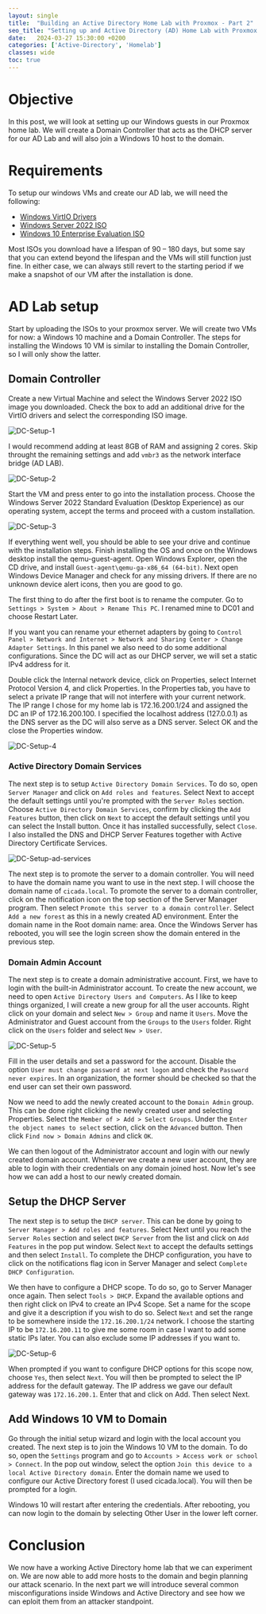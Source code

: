 ```yaml
---
layout: single
title:  "Building an Active Directory Home Lab with Proxmox - Part 2"
seo_title: "Setting up and Active Directory (AD) Home Lab with Proxmox VE Part 2"
date:   2024-03-27 15:30:00 +0200
categories: ['Active-Directory', 'Homelab']
classes: wide
toc: true
---
```

# Objective
In this post, we will look at setting up our Windows guests in our Proxmox home lab. We will create a Domain Controller that acts as the DHCP server for our AD Lab and will also join a Windows 10 host to the domain.

# Requirements
To setup our windows VMs and create our AD lab, we will need the following:
- [Windows VirtIO Drivers](https://pve.proxmox.com/wiki/Windows_VirtIO_Drivers)
- [Windows Server 2022 ISO](https://www.microsoft.com/en-us/evalcenter/evaluate-windows-server-2022)
- [Windows 10 Enterprise Evaluation ISO](https://www.microsoft.com/en-us/evalcenter/evaluate-windows-10-enterprise)

Most ISOs you download have a lifespan of 90 – 180 days, but some say that you can extend beyond the lifespan and the VMs will still function just fine. In either case, we can always still revert to the starting period if we make a snapshot of our VM after the installation is done.

# AD Lab setup
Start by uploading the ISOs to your proxmox server. We will create two VMs for now: a Windows 10 machine and a Domain Controller. The steps for installing the Windows 10 VM is similar to installing the Domain Controller, so I will only show the latter.

## Domain Controller
Create a new Virtual Machine and select the Windows Server 2022 ISO image you downloaded. Check the box to add an additional drive for the VirtIO drivers and select the corresponding ISO image.

![DC-Setup-1](../assets/images/homelab/DC-setup.png)

I would recommend adding at least 8GB of RAM and assigning 2 cores. Skip throught the remaining settings and add `vmbr3` as the network interface bridge (AD LAB).

![DC-Setup-2](../assets/images/homelab/DC-setup-2.png)

Start the VM and press enter to go into the installation process. Choose the Windows Server 2022 Standard Evaluation (Desktop Experience) as our operating system, accept the terms and proceed with a custom installation.

![DC-Setup-3](../assets/images/homelab/DC-setup-3.png)

If everything went well, you should be able to see your drive and continue with the installation steps. Finish installing the OS and once on the Windows desktop install the qemu-guest-agent. Open Windows Explorer, open the CD drive, and install `Guest-agent\qemu-ga-x86_64 (64-bit)`. Next open Windows Device Manager and check for any missing drivers. If there are no unknown device alert icons, then you are good to go.

The first thing to do after the first boot is to rename the computer. Go to `Settings > System > About > Rename This PC`. I renamed mine to DC01 and choose Restart Later.

If you want you can rename your ethernet adapters by going to `Control Panel > Network and Internet > Network and Sharing Center > Change Adapter Settings`. In this panel we also need to do some additional configurations. Since the DC will act as our DHCP server, we will set a static IPv4 address for it.

Double click the Internal network device, click on Properties, select Internet Protocol Version 4, and click Properties. In the Properties tab, you have to select a private IP range that will not interfere with your current network. The IP range I chose for my home lab is 172.16.200.1/24 and assigned the DC an IP of 172.16.200.100. I specified the localhost address (127.0.0.1) as the DNS server as the DC will also serve as a DNS server. Select OK and the close the Properties window.

![DC-Setup-4](../assets/images/homelab/DC-setup-4.png)

### Active Directory Domain Services
The next step is to setup `Active Directory Domain Services`. To do so, open `Server Manager` and click on `Add roles and features`. Select Next to accept the default settings until you're prompted with the `Server Roles` section. Choose `Active Directory Domain Services`, confirm by clicking the `Add Features` button, then click on `Next` to accept the default settings until you can select the Install button. Once it has installed successfully, select `Close`. I also installed the DNS and DHCP Server Features together with Active Directory Certificate Services.

![DC-Setup-ad-services](../assets/images/homelab/DC-setup-ad-services.gif)

The next step is to promote the server to a domain controller. You will need to have the domain name you want to use in the next step. I will choose the domain name of `cicada.local`. To promote the server to a domain controller, click on the notification icon on the top section of the Server Manager program. Then select `Promote this server to a domain controller`. Select `Add a new forest` as this in a newly created AD environment. Enter the domain name in the Root domain name: area. Once the Windows Server has rebooted, you will see the login screen show the domain entered in the previous step.

### Domain Admin Account
The next step is to create a domain administrative account. First, we have to login with the built-in Administrator account. To create the new account, we need to open `Active Directory Users and Computers`. As I like to keep things organized, I will create a new group for all the user accounts. Right click on your domain and select `New > Group` and name it `Users`. Move the Administrator and Guest account from the `Groups` to the `Users` folder. Right click on the `Users` folder and select `New > User`.

![DC-Setup-5](../assets/images/homelab/DC-setup-5.png)

Fill in the user details and set a password for the account. Disable the option `User must change password at next logon` and check the `Password never expires`. In an organization, the former should be checked so that the end user can set their own password.

Now we need to add the newly created account to the `Domain Admin` group. This can be done right clicking the newly created user and selecting Properties. Select the `Member of > Add > Select Groups`. Under the `Enter the object names to select` section, click on the `Advanced` button. Then click `Find now > Domain Admins` and click `OK`.

We can then logout of the Administrator account and login with our newly created domain account. Whenever we create a new user account, they are able to login with their credentials on any domain joined host. Now let's see how we can add a host to our newly created domain.

## Setup the DHCP Server
The next step is to setup the `DHCP server`. This can be done by going to `Server Manager > Add roles and features`. Select Next until you reach the `Server Roles` section and select `DHCP Server` from the list and click on `Add Features` in the pop put window. Select `Next` to accept the defaults settings and then select `Install`. To complete the DHCP configuration, you have to click on the notifications flag icon in Server Manager and select `Complete DHCP Configuration`. 

We then have to configure a DHCP scope. To do so, go to Server Manager once again. Then select `Tools > DHCP`. Expand the available options and then right click on IPv4 to create an IPv4 Scope. Set a name for the scope and give it a description if you wish to do so. Select `Next` and set the range to be somewhere inside the `172.16.200.1/24` network. I choose the starting IP to be `172.16.200.11` to give me some room in case I want to add some static IPs later. You can also exclude some IP addresses if you want to.

![DC-Setup-6](../assets/images/homelab/DC-setup-6.png)

When prompted if you want to configure DHCP options for this scope now, choose `Yes`, then select `Next`. You will then be prompted to select the IP address for the default gateway. The IP address we gave our default gateway was `172.16.200.1`. Enter that and click on Add. Then select Next.

## Add Windows 10 VM to Domain
Go through the initial setup wizard and login with the local account you created. The next step is to join the Windows 10 VM to the domain. To do so, open the `Settings` program and go to `Accounts > Access work or school > Connect`. In the pop out window, select the option `Join this device to a local Active Directory domain`. Enter the domain name we used to configure our Active Directory forest (I used cicada.local). You will then be prompted for a login.

Windows 10 will restart after entering the credentials. After rebooting, you can now login to the domain by selecting Other User in the lower left corner.

# Conclusion
We now have a working Active Directory home lab that we can experiment on. We are now able to add more hosts to the domain and begin planning our attack scenario. In the next part we will introduce several common misconfigurations inside Windows and Active Directory and see how we can eploit them from an attacker standpoint.